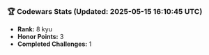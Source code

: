 ### 🏆 Codewars Stats (Updated: 2025-05-15 16:10:45 UTC)

- **Rank:** 8 kyu
- **Honor Points:** 3
- **Completed Challenges:** 1
